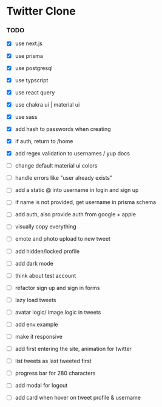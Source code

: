 # Twitter Clone

### TODO

-   [x] use next.js
-   [x] use prisma
-   [x] use postgresql
-   [x] use typscript
-   [x] use react query
-   [x] use chakra ui | material ui
-   [x] use sass

-   [x] add hash to passwords when creating
-   [x] if auth, return to /home
-   [x] add regex validation to usernames / yup docs
-   [ ] change default material ui colors
-   [ ] handle errors like "user already exists"
-   [ ] add a static @ into username in login and sign up
-   [ ] if name is not provided, get username in prisma schema
-   [ ] add auth, also provide auth from google + apple
-   [ ] visually copy everything
-   [ ] emote and photo upload to new tweet
-   [ ] add hidden/locked profile
-   [ ] add dark mode
-   [ ] think about test account
-   [ ] refactor sign up and sign in forms
-   [ ] lazy load tweets
-   [ ] avatar logic/ image logic in tweets
-   [ ] add env.example
-   [ ] make it responsive
-   [ ] add first entering the site, animation for twitter
-   [ ] list tweets as last tweeted first
-   [ ] progress bar for 280 characters
-   [ ] add modal for logout
-   [ ] add card when hover on tweet profile & username
